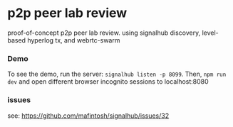 # p2p peer lab review
proof-of-concept p2p peer lab review. using signalhub discovery, level-based
hyperlog tx, and webrtc-swarm

### Demo

To see the demo, run the server: `signalhub listen -p 8099`. Then, `npm run dev` and open different browser incognito sessions to localhost:8080

### issues

see: https://github.com/mafintosh/signalhub/issues/32
